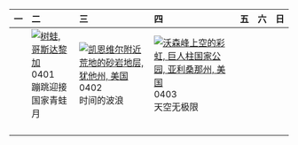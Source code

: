 | 一   | 二                                                                                                                                                                              | 三                                                                                                                                                                                             | 四                                                                                                                                                                                                       | 五   | 六   | 日   |
|:----|:-------------------------------------------------------------------------------------------------------------------------------------------------------------------------------|:----------------------------------------------------------------------------------------------------------------------------------------------------------------------------------------------|:--------------------------------------------------------------------------------------------------------------------------------------------------------------------------------------------------------|:----|:----|:----|
|     | [![](https://www.bing.com/th?id=OHR.TicanFrog_ZH-CN8949758487_320x240.jpg "树蛙, 哥斯达黎加")](https://www.bing.com/th?id=OHR.TicanFrog_ZH-CN8949758487_UHD.jpg)<br>0401<br>蹦跳迎接国家青蛙月 | [![](https://www.bing.com/th?id=OHR.UtahBadlands_ZH-CN9174002963_320x240.jpg "凯恩维尔附近荒地的砂岩地层, 犹他州, 美国")](https://www.bing.com/th?id=OHR.UtahBadlands_ZH-CN9174002963_UHD.jpg)<br>0402<br>时间的波浪 | [![](https://www.bing.com/th?id=OHR.SaguaroRainbow_ZH-CN0139056375_320x240.jpg "沃森峰上空的彩虹, 巨人柱国家公园, 亚利桑那州, 美国")](https://www.bing.com/th?id=OHR.SaguaroRainbow_ZH-CN0139056375_UHD.jpg)<br>0403<br>天空无极限 |     |     |     |
|     |                                                                                                                                                                                |                                                                                                                                                                                               |                                                                                                                                                                                                         |     |     |     |
|     |                                                                                                                                                                                |                                                                                                                                                                                               |                                                                                                                                                                                                         |     |     |     |
|     |                                                                                                                                                                                |                                                                                                                                                                                               |                                                                                                                                                                                                         |     |     |     |
|     |                                                                                                                                                                                |                                                                                                                                                                                               |                                                                                                                                                                                                         |     |     |     |